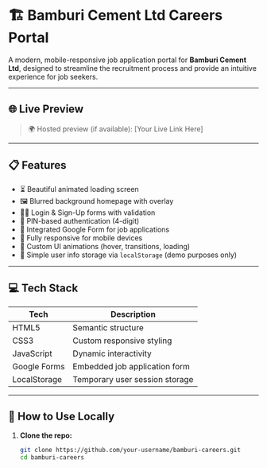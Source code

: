 # 🏗️ Bamburi Cement Ltd Careers Portal

A modern, mobile-responsive job application portal for **Bamburi Cement Ltd**, designed to streamline the recruitment process and provide an intuitive experience for job seekers.

---

## 🌐 Live Preview

> 🌍 Hosted preview (if available): [Your Live Link Here]

---

## 📋 Features

- ⏳ Beautiful animated loading screen
- 🖼️ Blurred background homepage with overlay
- 🧑‍💼 Login & Sign-Up forms with validation
- 🔐 PIN-based authentication (4-digit)
- 📄 Integrated Google Form for job applications
- 📱 Fully responsive for mobile devices
- 🎨 Custom UI animations (hover, transitions, loading)
- 🧠 Simple user info storage via `localStorage` (demo purposes only)

---

## 💻 Tech Stack

| Tech          | Description                   |
|---------------|-------------------------------|
| HTML5         | Semantic structure             |
| CSS3          | Custom responsive styling      |
| JavaScript    | Dynamic interactivity          |
| Google Forms  | Embedded job application form  |
| LocalStorage  | Temporary user session storage |

---

## 🚀 How to Use Locally

1. **Clone the repo:**
   ```bash
   git clone https://github.com/your-username/bamburi-careers.git
   cd bamburi-careers

